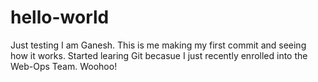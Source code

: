 # hello-world
Just testing
I am Ganesh. This is me making my first commit and seeing how it works.
Started learing Git becasue I just recently enrolled into the Web-Ops Team.
Woohoo!
